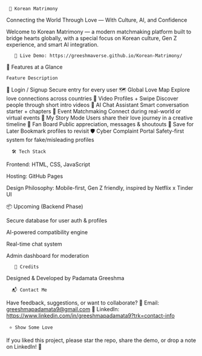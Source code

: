      💖 Korean Matrimony

Connecting the World Through Love — With Culture, AI, and Confidence

Welcome to Korean Matrimony — a modern matchmaking platform built to bridge hearts globally, with a special focus on Korean culture, Gen Z experience, and smart AI integration.

       🔗 Live Demo: https://greeshmaverse.github.io/Korean-Matrimony/


  🚀 Features at a Glance

    Feature	Description

🔐 Login / Signup	Secure entry for every user
🗺️ Global Love Map	Explore love connections across countries
🎥 Video Profiles + Swipe	Discover people through short intro videos
🤖 AI Chat Assistant	Smart conversation starter + chapters
💞 Event Matchmaking	Connect during real-world or virtual events
📖 My Story Mode	Users share their love journey in a creative timeline
🌟 Fan Board	Public appreciation, messages & shoutouts
📌 Save for Later	Bookmark profiles to revisit
🛡️ Cyber Complaint Portal	Safety-first system for fake/misleading profiles


      🛠 Tech Stack

Frontend: HTML, CSS, JavaScript

Hosting: GitHub Pages

Design Philosophy: Mobile-first, Gen Z friendly, inspired by Netflix x Tinder UI

  📦 Upcoming (Backend Phase)

Secure database for user auth & profiles

AI-powered compatibility engine

Real-time chat system

Admin dashboard for moderation 

       🤝 Credits

Designed & Developed by Padamata Greeshma

      📬 Contact Me

Have feedback, suggestions, or want to collaborate?
📧 Email: greeshmapadamata9@gmail.com
🔗 LinkedIn: https://www.linkedin.com/in/greeshmapadamata9?trk=contact-info 

     ⭐️ Show Some Love

If you liked this project, please star the repo, share the demo, or drop a note on LinkedIn! 💌
